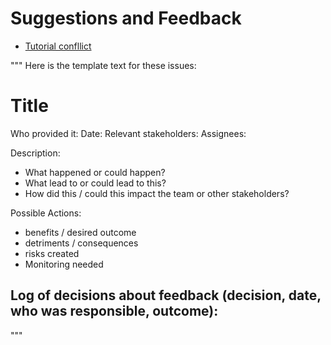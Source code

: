 # Suggestions and Feedback

- [Tutorial confllict](tutorialConflict.md)

"""
Here is the template text for these issues:

# Title
Who provided it: 
Date: 
Relevant stakeholders:
Assignees:

Description: 
- What happened or could happen?
- What lead to or could lead to this?
- How did this / could this impact the team or other stakeholders?

Possible Actions:
- benefits / desired outcome
- detriments / consequences
- risks created
- Monitoring needed

Log of decisions about feedback (decision, date, who was responsible, outcome):
- 
"""
